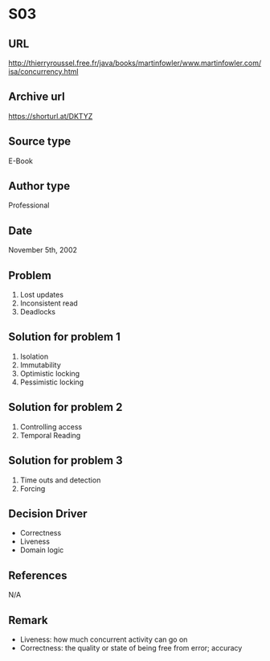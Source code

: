 # S03

## URL
http://thierryroussel.free.fr/java/books/martinfowler/www.martinfowler.com/isa/concurrency.html

## Archive url
https://shorturl.at/DKTYZ

## Source type
E-Book

## Author type
Professional

## Date
November 5th, 2002

## Problem
1. Lost updates
2. Inconsistent read
3. Deadlocks

## Solution for problem 1
1. Isolation 
2. Immutability
3. Optimistic locking
4. Pessimistic locking

## Solution for problem 2
1. Controlling access
2. Temporal Reading

## Solution for problem 3
1. Time outs and detection
2. Forcing

## Decision Driver
* Correctness
* Liveness
* Domain logic


## References 
N/A

## Remark
* Liveness: how much concurrent activity
can go on
* Correctness: the quality or state of being free from error; accuracy